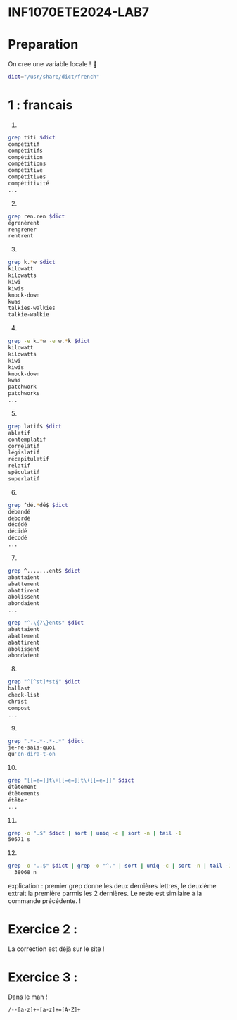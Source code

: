 # INF1070ETE2024-LAB7

# Preparation 

On cree une  variable locale ! 

```sh 
dict="/usr/share/dict/french"
```
# 1 : francais

1) 
```sh 
grep titi $dict
compétitif
compétitifs
compétition
compétitions
compétitive
compétitives
compétitivité
...
```

2) 
```sh
grep ren.ren $dict
égrenèrent
rengrener
rentrent
```

3) 
```sh
grep k.*w $dict
kilowatt
kilowatts
kiwi
kiwis
knock-down
kwas
talkies-walkies
talkie-walkie
```

4) 
```sh 
grep -e k.*w -e w.*k $dict
kilowatt
kilowatts
kiwi
kiwis
knock-down
kwas
patchwork
patchworks
...
```

5) 
```sh
grep latif$ $dict
ablatif
contemplatif
corrélatif
législatif
récapitulatif
relatif
spéculatif
superlatif
```

6)

```sh
grep ^dé.*dé$ $dict
débandé
débordé
décédé
décidé
décodé
...
```

7)
```sh
grep ^.......ent$ $dict
abattaient
abattement
abattirent
abolissent
abondaient
...
```

```sh
grep "^.\{7\}ent$" $dict
abattaient
abattement
abattirent
abolissent
abondaient
```

8) 
```sh
grep "^[^st]*st$" $dict
ballast
check-list
christ
compost
...
```

9)
```sh
grep ".*-.*-.*-.*" $dict
je-ne-sais-quoi
qu'en-dira-t-on
```

10) 
```sh
grep "[[=e=]]t\+[[=e=]]t\+[[=e=]]" $dict
étêtement
étêtements
étêter
...
```

11) 
```sh
grep -o ".$" $dict | sort | uniq -c | sort -n | tail -1
50571 s
```

12) 
```sh 
grep -o "..$" $dict | grep -o "^." | sort | uniq -c | sort -n | tail -1
  38068 n
```

explication : premier grep donne les deux dernières lettres, le deuxième extrait la première parmis les 2 dernières. Le reste est similaire à la commande précédente. !

# Exercice 2 : 

La correction est déjà sur le site ! 

# Exercice 3 : 


Dans le man ! 
```sh
/--[a-z]+-[a-z]+=[A-Z]+
```
